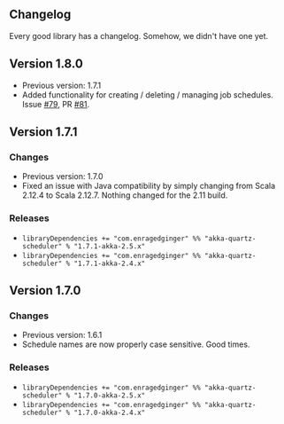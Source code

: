 ## Changelog ##

Every good library has a changelog. Somehow, we didn't have one yet.

## Version 1.8.0 ##

* Previous version: 1.7.1
* Added functionality for creating / deleting / managing job schedules. Issue [#79](https://github.com/enragedginger/akka-quartz-scheduler/issues/79), PR [#81](https://github.com/enragedginger/akka-quartz-scheduler/pull/81).

## Version 1.7.1 ##

### Changes ###

* Previous version: 1.7.0
* Fixed an issue with Java compatibility by simply changing from Scala 2.12.4 to Scala 2.12.7. Nothing changed for the 2.11 build.

### Releases ###

* `libraryDependencies += "com.enragedginger" %% "akka-quartz-scheduler" % "1.7.1-akka-2.5.x"`
* `libraryDependencies += "com.enragedginger" %% "akka-quartz-scheduler" % "1.7.1-akka-2.4.x"`

## Version 1.7.0 ##

### Changes ###

* Previous version: 1.6.1
* Schedule names are now properly case sensitive. Good times.

### Releases ###

* `libraryDependencies += "com.enragedginger" %% "akka-quartz-scheduler" % "1.7.0-akka-2.5.x"`
* `libraryDependencies += "com.enragedginger" %% "akka-quartz-scheduler" % "1.7.0-akka-2.4.x"`
